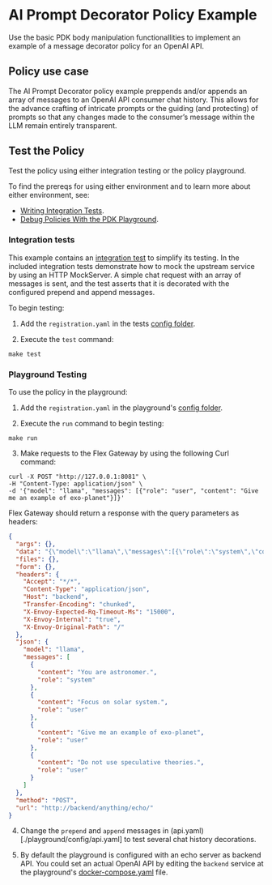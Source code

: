 # AI Prompt Decorator Policy Example
Use the basic PDK body manipulation functionallities to implement an example of a message decorator policy 
for an OpenAI API.

## Policy use case
The AI Prompt Decorator policy example preppends and/or appends an array of messages to an OpenAI API 
consumer chat history. 
This allows for the advance crafting of intricate prompts or the guiding (and protecting) of prompts so 
that any changes made to the consumer’s message within the LLM remain entirely transparent.

## Test the Policy

Test the policy using either integration testing or the policy playground.

To find the prereqs for using either environment and to learn more about either environment, see:

* [Writing Integration Tests](https://docs.mulesoft.com/pdk/latest/policies-pdk-integration-tests).
* [Debug Policies With the PDK Playground](https://docs.mulesoft.com/pdk/latest/policies-pdk-debug-local).

### Integration tests

This example contains an [integration test](./tests/requests.rs) to simplify its testing. 
In the included integration tests demonstrate how to mock the upstream service by using an HTTP MockServer. 
A simple chat request with an array of messages is sent, and the test asserts that it is decorated with 
the configured prepend and append messages.

To begin testing:

1. Add the `registration.yaml` in the tests [config folder](./tests/config).

2. Execute the `test` command:

``` shell
make test
```

### Playground Testing

To use the policy in the playground:

1. Add the `registration.yaml` in the playground's [config folder](./playground/config).

2. Execute the `run` command to begin testing:

``` shell
make run
```

3. Make requests to the Flex Gateway by using the following Curl command:

```shell
curl -X POST "http://127.0.0.1:8081" \
-H "Content-Type: application/json" \
-d '{"model": "llama", "messages": [{"role": "user", "content": "Give me an example of exo-planet"}]}'
```

Flex Gateway should return a response with the query parameters as headers:

```json
{
  "args": {}, 
  "data": "{\"model\":\"llama\",\"messages\":[{\"role\":\"system\",\"content\":\"You are astronomer.\"},{\"role\":\"user\",\"content\":\"Focus on solar system.\"},{\"role\":\"user\",\"content\":\"Give me an example of exo-planet\"},{\"role\":\"user\",\"content\":\"Do not use speculative theories.\"}]}", 
  "files": {}, 
  "form": {}, 
  "headers": {
    "Accept": "*/*", 
    "Content-Type": "application/json", 
    "Host": "backend", 
    "Transfer-Encoding": "chunked", 
    "X-Envoy-Expected-Rq-Timeout-Ms": "15000", 
    "X-Envoy-Internal": "true", 
    "X-Envoy-Original-Path": "/"
  }, 
  "json": {
    "model": "llama",
    "messages": [
      {
        "content": "You are astronomer.", 
        "role": "system"
      }, 
      {
        "content": "Focus on solar system.", 
        "role": "user"
      }, 
      {
        "content": "Give me an example of exo-planet", 
        "role": "user"
      }, 
      {
        "content": "Do not use speculative theories.", 
        "role": "user"
      }
    ]
  }, 
  "method": "POST", 
  "url": "http://backend/anything/echo/"
}

```

4. Change the `prepend` and `append` messages in (api.yaml)[./playground/config/api.yaml] to test several chat history decorations.

5. By default the playground is configured with an echo server as backend API. You could set an actual OpenAI API by editing the `backend` 
service at the playground's [docker-compose.yaml](./playground/docker-compose.yaml) file.
